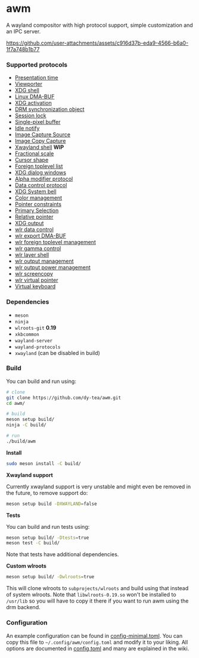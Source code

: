 # awm

A wayland compositor with high protocol support, simple customization and an IPC server.

https://github.com/user-attachments/assets/c916d37b-eda9-4566-b6a0-1f7a748b1b77

### Supported protocols

- [Presentation time](https://wayland.app/protocols/presentation-time)
- [Viewporter](https://wayland.app/protocols/viewporter)
- [XDG shell](https://wayland.app/protocols/xdg-shell)
- [Linux DMA-BUF](https://wayland.app/protocols/linux-dmabuf-v1)
- [XDG activation](https://wayland.app/protocols/xdg-activation-v1)
- [DRM synchronization object](https://wayland.app/protocols/linux-drm-syncobj-v1)
- [Session lock](https://wayland.app/protocols/ext-session-lock-v1)
- [Single-pixel buffer](https://wayland.app/protocols/single-pixel-buffer-v1)
- [Idle notify](https://wayland.app/protocols/ext-idle-notify-v1)
- [Image Capture Source](https://wayland.app/protocols/ext-image-capture-source-v1)
- [Image Copy Capture](https://wayland.app/protocols/ext-image-copy-capture-v1)
- [Xwayland shell](https://wayland.app/protocols/xwayland-shell-v1) **WIP**
- [Fractional scale](https://wayland.app/protocols/fractional-scale-v1)
- [Cursor shape](https://wayland.app/protocols/cursor-shape-v1)
- [Foreign toplevel list](https://wayland.app/protocols/ext-foreign-toplevel-list-v1)
- [XDG dialog windows](https://wayland.app/protocols/xdg-dialog-v1)
- [Alpha modifier protocol](https://wayland.app/protocols/alpha-modifier-v1)
- [Data control protocol](https://wayland.app/protocols/ext-data-control-v1)
- [XDG System bell](https://wayland.app/protocols/xdg-system-bell-v1)
- [Color management](https://wayland.app/protocols/color-management-v1)
- [Pointer constraints](https://wayland.app/protocols/pointer-constraints-unstable-v1)
- [Primary Selection](https://wayland.app/protocols/primary-selection-unstable-v1)
- [Relative pointer](https://wayland.app/protocols/relative-pointer-unstable-v1)
- [XDG output](https://wayland.app/protocols/xdg-output-unstable-v1)
- [wlr data control](https://wayland.app/protocols/wlr-data-control-unstable-v1)
- [wlr export DMA-BUF](https://wayland.app/protocols/wlr-export-dmabuf-unstable-v1)
- [wlr foreign toplevel management](https://wayland.app/protocols/wlr-foreign-toplevel-management-unstable-v1)
- [wlr gamma control](https://wayland.app/protocols/wlr-gamma-control-unstable-v1)
- [wlr layer shell](https://wayland.app/protocols/wlr-layer-shell-unstable-v1)
- [wlr output management](https://wayland.app/protocols/wlr-output-management-unstable-v1)
- [wlr output power management](https://wayland.app/protocols/wlr-output-power-management-unstable-v1)
- [wlr screencopy](https://wayland.app/protocols/wlr-screencopy-unstable-v1)
- [wlr virtual pointer](https://wayland.app/protocols/wlr-virtual-pointer-unstable-v1)
- [Virtual keyboard](https://wayland.app/protocols/virtual-keyboard-unstable-v1)

### Dependencies

- `meson`
- `ninja`
- `wlroots-git` **0.19**
- `xkbcommon`
- `wayland-server`
- `wayland-protocols`
- `xwayland` (can be disabled in build)

### Build

You can build and run using:

```sh
# clone
git clone https://github.com/dy-tea/awm.git
cd awm/

# build
meson setup build/
ninja -C build/

# run
./build/awm
```

**Install**

```sh
sudo meson install -C build/
```

**Xwayland support**

Currently xwayland support is very unstable and might even be removed in the future, to remove support do:

```sh
meson setup build -DXWAYLAND=false
```

**Tests**

You can build and run tests using:

```sh
meson setup build/ -Dtests=true
meson test -C build/
```

Note that tests have additional dependencies.

**Custom wlroots**

```sh
meson setup build/ -Dwlroots=true
```

This will clone wlroots to `subprojects/wlroots` and build using that instead of system wlroots. Note that `libwlroots-0.19.so` won't be installed to `/usr/lib` so you will have to copy it there if you want to run awm using the drm backend.

### Configuration

An example configuration can be found in [config-minimal.toml](config-minimal.toml).
You can copy this file to `~/.config/awm/config.toml` and modify it to your liking.
All options are documented in [config.toml](config.toml) and many are explained in the wiki.
